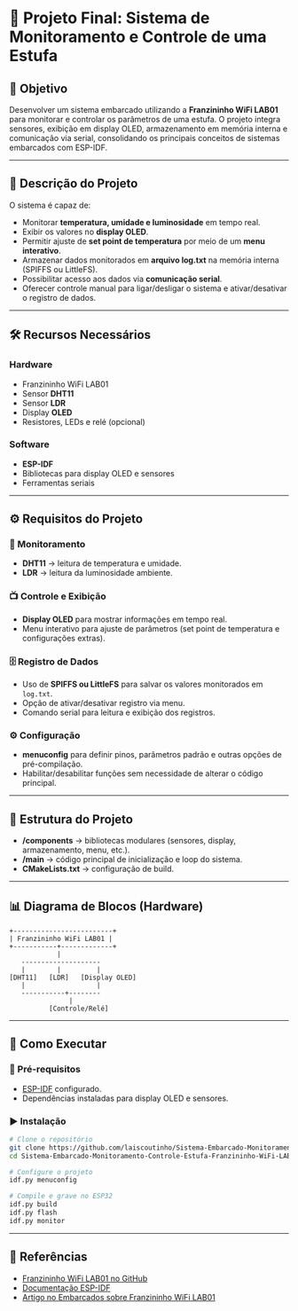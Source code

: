 # 🌱 Projeto Final: Sistema de Monitoramento e Controle de uma Estufa

## 📌 Objetivo

Desenvolver um sistema embarcado utilizando a **Franzininho WiFi LAB01** para monitorar e controlar os parâmetros de uma estufa.
O projeto integra sensores, exibição em display OLED, armazenamento em memória interna e comunicação via serial, consolidando os principais conceitos de sistemas embarcados com ESP-IDF.

---

## 📝 Descrição do Projeto

O sistema é capaz de:

* Monitorar **temperatura, umidade e luminosidade** em tempo real.
* Exibir os valores no **display OLED**.
* Permitir ajuste de **set point de temperatura** por meio de um **menu interativo**.
* Armazenar dados monitorados em **arquivo log.txt** na memória interna (SPIFFS ou LittleFS).
* Possibilitar acesso aos dados via **comunicação serial**.
* Oferecer controle manual para ligar/desligar o sistema e ativar/desativar o registro de dados.

---

## 🛠️ Recursos Necessários

### Hardware

* Franzininho WiFi LAB01
* Sensor **DHT11**
* Sensor **LDR**
* Display **OLED**
* Resistores, LEDs e relé (opcional)

### Software

* **ESP-IDF**
* Bibliotecas para display OLED e sensores
* Ferramentas seriais

---

## ⚙️ Requisitos do Projeto

### 🔎 Monitoramento

* **DHT11** → leitura de temperatura e umidade.
* **LDR** → leitura da luminosidade ambiente.

### 📺 Controle e Exibição

* **Display OLED** para mostrar informações em tempo real.
* Menu interativo para ajuste de parâmetros (set point de temperatura e configurações extras).

### 🗄️ Registro de Dados

* Uso de **SPIFFS ou LittleFS** para salvar os valores monitorados em `log.txt`.
* Opção de ativar/desativar registro via menu.
* Comando serial para leitura e exibição dos registros.

### ⚙️ Configuração

* **menuconfig** para definir pinos, parâmetros padrão e outras opções de pré-compilação.
* Habilitar/desabilitar funções sem necessidade de alterar o código principal.

---

## 🧩 Estrutura do Projeto

* **/components** → bibliotecas modulares (sensores, display, armazenamento, menu, etc.).
* **/main** → código principal de inicialização e loop do sistema.
* **CMakeLists.txt** → configuração de build.

---

## 📊 Diagrama de Blocos (Hardware)

```
+-------------------------+
| Franzininho WiFi LAB01 |
+-----------+-------------+
            |
   --------------------
   |        |         |
[DHT11]   [LDR]   [Display OLED]
   |                  |
   -----------+--------
               |
          [Controle/Relé]
```

---

## 🚀 Como Executar

### 🔧 Pré-requisitos

* [ESP-IDF](https://docs.espressif.com/projects/esp-idf/en/latest/esp32/get-started/index.html) configurado.
* Dependências instaladas para display OLED e sensores.

### ▶️ Instalação

```bash
# Clone o repositório
git clone https://github.com/laiscoutinho/Sistema-Embarcado-Monitoramento-Controle-Estufa-Franzininho-WiFi-LAB01-ESP-IDF.git
cd Sistema-Embarcado-Monitoramento-Controle-Estufa-Franzininho-WiFi-LAB01-ESP-IDF

# Configure o projeto
idf.py menuconfig

# Compile e grave no ESP32
idf.py build
idf.py flash
idf.py monitor
```

---

## 📖 Referências

* [Franzininho WiFi LAB01 no GitHub](https://github.com/Franzininho/Franzininho-WiFi-LAB01-ESP-IDF)
* [Documentação ESP-IDF](https://docs.espressif.com/projects/esp-idf/)
* [Artigo no Embarcados sobre Franzininho WiFi LAB01](https://embarcados.com.br/franzininho-wifi-lab01-um-laboratorio-completo-para-aprender-sobre-esp32/)
